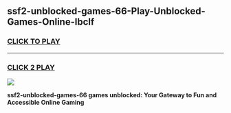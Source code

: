 
## ssf2-unblocked-games-66-Play-Unblocked-Games-Online-lbclf
<h3>
<a href="https://premium76.site?title=ssf2-unblocked-games-66&ref=25A">CLICK TO PLAY</a></h3>
<hr>

<h3>
<a href="https://premium76.site?title=ssf2-unblocked-games-66&ref=25A">CLICK 2 PLAY</a>
  
</h3>

<a href="https://premium76.site?title=ssf2-unblocked-games-66&ref=25A"><img src="https://clearcache.store/games.png"></a>


**ssf2-unblocked-games-66 games unblocked: Your Gateway to Fun and Accessible Online Gaming**
